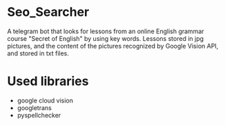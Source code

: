 # Seo_Searcher
A telegram bot that looks for lessons from an online English grammar course "Secret of English" by using key words. Lessons stored in jpg pictures, and the content of the pictures recognized by Google Vision API, and stored in txt files.

# Used libraries
- google cloud vision
- googletrans
- pyspellchecker
